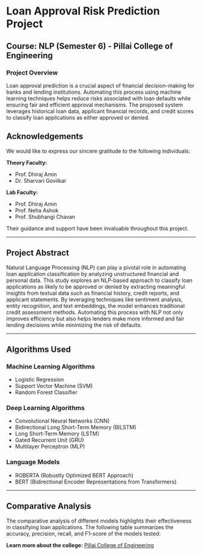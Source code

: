 # Loan Approval Risk Prediction Project

## Course: NLP (Semester 6) - Pillai College of Engineering

### Project Overview
Loan approval prediction is a crucial aspect of financial decision-making for banks and lending institutions. Automating this process using machine learning techniques helps reduce risks associated with loan defaults while ensuring fair and efficient approval mechanisms. The proposed system leverages historical loan data, applicant financial records, and credit scores to classify loan applications as either approved or denied.

## Acknowledgements
We would like to express our sincere gratitude to the following individuals:

**Theory Faculty:**  
- Prof. Dhiraj Amin  
- Dr. Sharvari Govilkar  

**Lab Faculty:**  
- Prof. Dhiraj Amin  
- Prof. Neha Ashok  
- Prof. Shubhangi Chavan  

Their guidance and support have been invaluable throughout this project.

---

## Project Abstract
Natural Language Processing (NLP) can play a pivotal role in automating loan application classification by analyzing unstructured financial and personal data. This study explores an NLP-based approach to classify loan applications as likely to be approved or denied by extracting meaningful insights from textual data such as financial history, credit reports, and applicant statements. By leveraging techniques like sentiment analysis, entity recognition, and text embeddings, the model enhances traditional credit assessment methods. Automating this process with NLP not only improves efficiency but also helps lenders make more informed and fair lending decisions while minimizing the risk of defaults.

---

## Algorithms Used

### Machine Learning Algorithms
- Logistic Regression
- Support Vector Machine (SVM)
- Random Forest Classifier

### Deep Learning Algorithms
- Convolutional Neural Networks (CNN)
- Bidirectional Long Short-Term Memory (BILSTM)
- Long Short-Term Memory (LSTM)
- Gated Recurrent Unit (GRU)
- Multilayer Perceptron (MLP)

### Language Models
- ROBERTA (Robustly Optimized BERT Approach)
- BERT (Bidirectional Encoder Representations from Transformers)

---

## Comparative Analysis
The comparative analysis of different models highlights their effectiveness in classifying loan applications. The following table summarizes the accuracy, precision, recall, and F1-score of the models tested:



**Learn more about the college:** [Pillai College of Engineering](https://www.pce.ac.in/)
